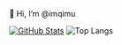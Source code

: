 👋 Hi, I’m @imqimu

[![GitHub Stats](https://github-readme-stats.vercel.app/api?username=QimuDecode&include_all_commits=true&show_icons=true&hide=issues,prs&hide_border=true&text_color=828282&bg_color=00000000)](https://github.com/QimuDecode)
![Top Langs](https://github-readme-stats.vercel.app/api/top-langs/?username=QimuDecode&layout=compact&hide_border=true&text_color=828282&bg_color=00000000)
